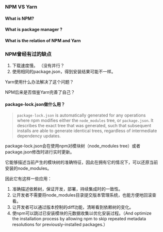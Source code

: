 ### NPM VS Yarn

#### What is NPM?

#### What is package manager ?

#### What is the relation of NPM and Yarn

### NPM曾经有过的缺点

1. 下载速度慢。  （没有并行？
2. 使用相同的package.json，得到安装结果可能不一样。



  Yarn使用什么办法解决了这个问题？



NPM后来是否借鉴Yarn完善了自己？



#### package-lock.json做什么用？

> `package-lock.json` is automatically generated for any operations where npm modifies either the `node_modules` tree, or `package.json`. It describes the exact tree that was generated, such that subsequent installs are able to generate identical trees, regardless of intermediate dependency updates.

package-lock.json会在使用npm对模块树（node_modules tree）或者package.json修改时进行实时更新。

它能够描述当前产生的模块树的准确特征，因此在拥有它的情况下，可以还原当前安装的node_modules。

因此它有这样一些应用：

1. 准确描述依赖树，保证开发，部署，持续集成时的一致性。
2. 让开发者不需要将node_modules目录提交版本管理系统，也能方便地回滚查看。
3. 让开发者可以通过版本控制的diff功能，清晰看到依赖树的变化。
4. 使npm可以跳过已安装模块的元数据收集以优化安装过程。（And optimize the installation process by allowing npm to skip repeated metadata resolutions for previously-installed packages.）

